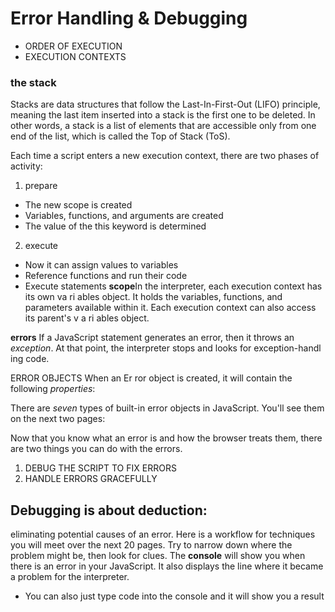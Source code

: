 # Error Handling & Debugging
- ORDER OF EXECUTION
- EXECUTION CONTEXTS
### the stack
Stacks are data structures that follow the Last-In-First-Out (LIFO) principle, meaning the last item inserted into a stack is the first one to be deleted.
In other words, a stack is a list of elements that are accessible only from one end of the list, which is called the Top of Stack (ToS).

Each time a script enters a new execution context, there are two phases
of activity: 

1. prepare
* The new scope is created
* Variables, functions, and arguments are created
* The value of the this keyword is determined
2. execute
* Now it can assign values to variables
* Reference functions and run their code
* Execute statements
**scope**In the interpreter, each execution context has its own va ri ables object.
It holds the variables, functions, and parameters available within it.
Each execution context can also access its parent's v a ri ables object. 

**errors** If a JavaScript statement generates an error, then it throws an *exception*. At that point, the interpreter stops and looks for exception-handl ing code.

ERROR OBJECTS 
When an Er ror object is created, it will contain the following *properties*:

There are *seven* types of built-in error objects in JavaScript. You'll see them on the next two pages: 

Now that you know what an error is and how the browser treats them, there are two things you can do with the errors. 
1. DEBUG THE SCRIPT TO FIX ERRORS
2. HANDLE ERRORS GRACEFULLY

##  Debugging is about deduction: 
eliminating potential causes of an error. Here is a workflow for techniques you will meet over the next 20 pages. Try to narrow down where the problem might be, then look for clues. 
The **console** will show you when there is an error in your JavaScript. It also displays the line where it became a problem for the interpreter. 

- You can also just type code into the console and it will show you a result
